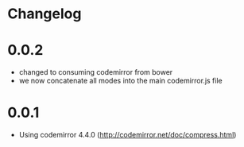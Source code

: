 # Changelog

# 0.0.2
- changed to consuming codemirror from bower
- we now concatenate all modes into the main codemirror.js file

# 0.0.1
- Using codemirror 4.4.0 (http://codemirror.net/doc/compress.html)
